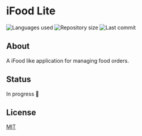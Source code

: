 # iFood Lite

![Languages used](https://img.shields.io/github/languages/count/isadfrn/ifood-lite?style=flat-square)
![Repository size](https://img.shields.io/github/repo-size/isadfrn/ifood-lite?style=flat-square)
![Last commit](https://img.shields.io/github/last-commit/isadfrn/ifood-lite?style=flat-square)

## About

A iFood like application for managing food orders.

## Status

In progress 🚧

## License

[MIT](./LICENSE)

